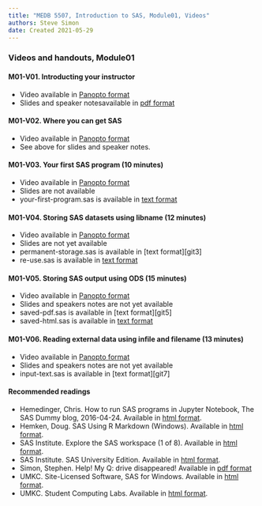 ```yaml
---
title: "MEDB 5507, Introduction to SAS, Module01, Videos"
authors: Steve Simon
date: Created 2021-05-29
---
```


### Videos and handouts, Module01

#### M01-V01. Introducting your instructor

+ Video available in [Panopto format][m01v01]
+ Slides and speaker notesavailable in [pdf format][git1]

#### M01-V02. Where you can get SAS

+ Video available in [Panopto format][m01v02]
+ See above for slides and speaker notes.

#### M01-V03. Your first SAS program (10 minutes)

+ Video available in [Panopto format][m01V03]
+ Slides are not available
+ your-first-program.sas is available in [text format][git2]

#### M01-V04. Storing SAS datasets using libname (12 minutes)

+ Video available in [Panopto format][m01v04]
+ Slides are not yet available
+ permanent-storage.sas is available in [text format][git3]
+ re-use.sas is available in [text format][git4]

#### M01-V05. Storing SAS output using ODS (15 minutes)

+ Video available in [Panopto format][m01v05]
+ Slides and speakers notes are not yet available
+ saved-pdf.sas is available in [text format][git5]
+ saved-html.sas is available in [text format][git6]

#### M01-V06. Reading external data using infile and filename (13 minutes)

+ Video available in [Panopto format][m01v06]
+ Slides and speakers notes are not yet available
+ input-text.sas is available in [text format][git7]

#### Recommended readings

+ Hemedinger, Chris. How to run SAS programs in Jupyter Notebook, The SAS Dummy blog, 2016-04-24. Available in [html format][hem1].
+ Hemken, Doug. SAS Using R Markdown (Windows). Available in [html format][hem2].
+ SAS Institute. Explore the SAS workspace (1 of 8). Available in [html format][sas1].
+ SAS Institute. SAS University Edition. Available in [html format][sas2].
+ Simon, Stephen. Help! My Q: drive disappeared! Available in [pdf format][sim1]
+ UMKC. Site-Licensed Software, SAS for Windows. Available in [html format][umk1].
+ UMKC. Student Computing Labs. Available in [html format][umk2].

[hem1]: https://blogs.sas.com/content/sasdummy/2016/04/24/how-to-run-sas-programs-in-jupyter-notebook/
[hem2]: https://www.ssc.wisc.edu/~hemken/SASworkshops/Markdown/SASmarkdown.html
[sas1]: http://support.sas.com/training/sas94/m3_1.htm
[sas2]: https://www.sas.com/en_us/software/university-edition.html
[sim1]: https://github.com/pmean/introduction-to-SAS/blob/master/basics1/results/lost-drive.pdf
[umk1]: https://www.umkc.edu/is/support/services/software/siteLicensed/SAS/Index.asp
[umk2]: https://blogs.sas.com/content/sasdummy/2016/04/24/how-to-run-sas-programs-in-jupyter-notebook/

[git1]: https://github.com/pmean/introduction-to-SAS/blob/master/results/m01-course-introduction.pdf
[git2]: 
[git3]: 
[git4]: 
[git5]: 
[git6]: 
[git7]: 

[m01v01]: https://umkc.hosted.panopto.com/Panopto/Pages/Viewer.aspx?id=700eeac6-121e-46d6-a080-ad4500e4c370
[m01v02]: https://umkc.hosted.panopto.com/Panopto/Pages/Viewer.aspx?id=a1030297-ab65-4916-a913-ad4500e5d72a
[m01v03]: https://umkc.hosted.panopto.com/Panopto/Pages/Viewer.aspx?id=c9b57b4f-3c10-4452-846e-ad4500e79d1c
[m01v04]: https://umkc.hosted.panopto.com/Panopto/Pages/Viewer.aspx?id=581a095f-76d2-4cc4-9915-ad4500e9258b
[m01V05]: https://umkc.hosted.panopto.com/Panopto/Pages/Viewer.aspx?id=7f15273f-eac7-44b0-8185-ad4500ec1910
[m01V06]: https://umkc.hosted.panopto.com/Panopto/Pages/Viewer.aspx?id=8939958a-d768-45dc-b544-ad4500f6261a
[m01v07]: https://umkc.hosted.panopto.com/Panopto/Pages/Viewer.aspx?id=585aaf55-3c25-4e7d-969b-ad4500f74c55
[m01v08]: https://umkc.hosted.panopto.com/Panopto/Pages/Viewer.aspx?id=e2e5c875-eb04-48c5-8764-ad4500f838ae

[m01v03a]: https://umkc.hosted.panopto.com/Panopto/Pages/Viewer.aspx?id=1151e938-5f2c-4e76-bc0f-ad4500fb91a5
[m01v05a]: https://umkc.hosted.panopto.com/Panopto/Pages/Viewer.aspx?id=0b8e1d29-5f3f-4b3e-94ca-ad4501006f02
[m01v06a]: https://umkc.hosted.panopto.com/Panopto/Pages/Viewer.aspx?id=963be955-cb09-48d5-973b-ad45010475c7
[m01v07a]: https://umkc.hosted.panopto.com/Panopto/Pages/Viewer.aspx?id=dea22af5-cc6f-4ec6-9034-ad4501080b71
[m01v08a]: https://umkc.hosted.panopto.com/Panopto/Pages/Viewer.aspx?id=8675ded2-f735-407b-87ef-ad4501107d0e


